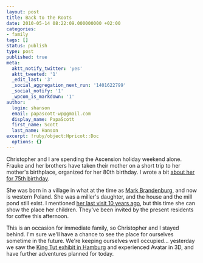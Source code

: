 ```yaml
---
layout: post
title: Back to the Roots
date: 2010-05-14 08:22:09.000000000 +02:00
categories:
- family
tags: []
status: publish
type: post
published: true
meta:
  aktt_notify_twitter: 'yes'
  aktt_tweeted: '1'
  _edit_last: '3'
  _social_aggregation_next_run: '1401622799'
  _social_notify: '1'
  _wpcom_is_markdown: '1'
author:
  login: shanson
  email: papascott-wp@gmail.com
  display_name: PapaScott
  first_name: Scott
  last_name: Hanson
excerpt: !ruby/object:Hpricot::Doc
  options: {}
---
```

<p>Christopher and I are spending the Ascension holiday weekend alone. Frauke and her brothers have taken their mother on a short trip to her mother's birthplace, organized for her 80th birthday. I wrote a bit <a href="http://www.papascott.de/archives/2005/05/08/determination/">about her for 75th birthday</a>.</p>
<p>She was born in a village in what at the time as <a href="http://en.wikipedia.org/wiki/Margraviate_of_Brandenburg">Mark Brandenburg</a>, and now is western Poland. She was a miller's daughter, and the house and the mill pond still exist. I mentioned <a href="http://www.papascott.de/archives/2000/07/08/tel-aviv/">her last visit 10 years ago</a>, but this time she can show the place her children. They've been invited by the present residents for coffee this afternoon.</p>
<p>This is an occasion for immediate family, so Christopher and I stayed behind. I'm sure we'll have a chance to see the place for ourselves sometime in the future. We're keeping ourselves well occupied... yesterday we saw the <a href="http://www.tut-ausstellung.com/en/hamburg/the-great-tutanchamun-must-see-exhibition.html">King Tut exhibit in Hamburg</a> and experienced Avatar in 3D, and have further adventures planned for today.</p>
